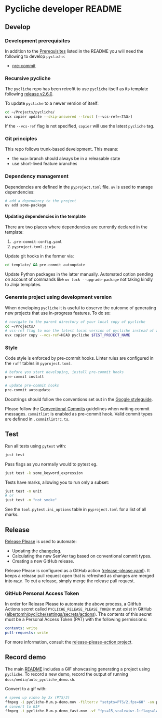 # Pycliche developer README

## Develop

### Development prerequisites

In addition to the [Prerequisites](../README.md#prerequisites) listed in the README you
will need the following to develop `pycliche`:

- [pre-commit](https://pre-commit.com/)

### Recursive pycliche

The `pycliche` repo has been retrofit to use `pycliche` itself as its template following
[release v2.6.0](https://github.com/albertomh/pycliche/releases/tag/v2.6.0).

To update `pycliche` to a newer version of itself:

```sh
cd ~/Projects/pycliche/
uvx copier update --skip-answered --trust [--vcs-ref=<TAG>]
```

If the `--vcs-ref` flag is not specified, `copier` will use the latest `pycliche` tag.

### Git principles

This repo follows trunk-based development. This means:

- the `main` branch should always be in a releasable state
- use short-lived feature branches

### Dependency management

Dependencies are defined in the `pyproject.toml` file. `uv` is used to manage
dependencies:

```sh
# add a dependency to the project
uv add some-package
```

#### Updating dependencies in the template

There are two places where dependencies are currently declared in the template:

1. `.pre-commit-config.yaml`
1. `pyproject.toml.jinja`

Update git hooks in the former via:

```sh
cd template/ && pre-commit autoupdate
```

Update Python packages in the latter manually. Automated option pending on account of
commands like `uv lock --upgrade-package` not taking kindly to Jinja templates.

### Generate project using development version

When developing `pycliche` it is useful to observe the outcome of generating new projects
that use in-progress features. To do so:

```sh
# navigate to the parent directory of your local copy of pycliche
cd ~/Projects/
# vcs-ref flag to use the latest local version of pycliche instead of a tagged version
uvx copier copy --vcs-ref=HEAD pycliche $TEST_PROJECT_NAME
```

### Style

Code style is enforced by pre-commit hooks. Linter rules are configured in the `ruff`
tables in `pyproject.toml`.

```sh
# before you start developing, install pre-commit hooks
pre-commit install

# update pre-commit hooks
pre-commit autoupdate
```

Docstrings should follow the conventions set out in the [Google styleguide](https://google.github.io/styleguide/pyguide.html#38-comments-and-docstrings).

Please follow the [Conventional Commits](https://www.conventionalcommits.org/en/v1.0.0/)
guidelines when writing commit messages. `commitlint` is enabled as
pre-commit hook. Valid commit types are defined in `.commitlintrc.ts`.

## Test

Run all tests using `pytest` with:

```sh
just test
```

Pass flags as you normally would to pytest eg.

```sh
just test -k some_keyword_expression
```

Tests have marks, allowing you to run only a subset:

```sh
just test -m unit
# or
just test -m "not smoke"
```

See the `tool.pytest.ini_options` table in `pyproject.toml` for a list of all marks.

## Release

[Release Please](https://github.com/googleapis/release-please) is used to automate:

- Updating the [changelog](CHANGELOG.md).
- Calculating the new SemVer tag based on conventional commit types.
- Creating a new GitHub release.

Release Please is configured as a GitHub action ([release-please.yaml](.github/workflows/release-please.yaml)).
It keeps a release pull request open that is refreshed as changes are merged into `main`.
To cut a release, simply merge the release pull request.

### GitHub Personal Access Token

In order for Release Please to automate the above process, a GitHub Actions secret called
`PYCLICHE_RELEASE_PLEASE_TOKEN` must exist in GitHub ([albertomh/pycliche/settings/secrets/actions](albertomh/pycliche/settings/secrets/actions)).
The contents of this secret must be a Personal Access Token (PAT) with the following permissions:

```yaml
contents: write
pull-requests: write
```

For more information, consult the [release-please-action project](https://github.com/googleapis/release-please-action).

## Record demo

The main [README](../README.md) includes a GIF showcasing generating a project using
`pycliche`. To record a new demo, record the output of running `docs/media/auto_pycliche_demo.sh`.

Convert to a gif with:

```sh
# speed up video by 2x (PTS/2)
ffmpeg -i pycliche-M.m.p-demo.mov -filter:v "setpts=PTS/2,fps=60" -an pycliche-M.m.p-demo_fast.mov
# convert to GIF
ffmpeg -i pycliche-M.m.p-demo_fast.mov -vf "fps=15,scale=iw:-1:flags=lanczos" -loop 0 pycliche-M.m.p-demo.gif
```
